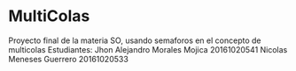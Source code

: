 # MultiColas
Proyecto final de la materia SO, usando semaforos en el concepto de multicolas
Estudiantes:
Jhon Alejandro Morales Mojica 20161020541
Nicolas Meneses Guerrero      20161020533
